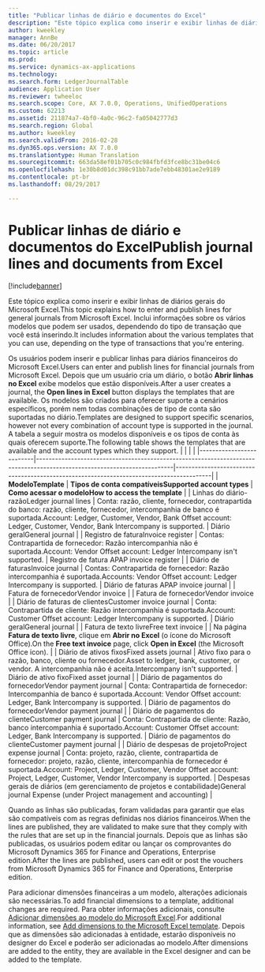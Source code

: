 ```yaml
---
title: "Publicar linhas de diário e documentos do Excel"
description: "Este tópico explica como inserir e exibir linhas de diários gerais do Microsoft Excel. Inclui informações sobre os vários modelos que podem ser usados, dependendo do tipo de transação que você está inserindo."
author: kweekley
manager: AnnBe
ms.date: 06/20/2017
ms.topic: article
ms.prod: 
ms.service: dynamics-ax-applications
ms.technology: 
ms.search.form: LedgerJournalTable
audience: Application User
ms.reviewer: twheeloc
ms.search.scope: Core, AX 7.0.0, Operations, UnifiedOperations
ms.custom: 62213
ms.assetid: 211874a7-4bf0-4a0c-96c2-fa05042777d3
ms.search.region: Global
ms.author: kweekley
ms.search.validFrom: 2016-02-28
ms.dyn365.ops.version: AX 7.0.0
ms.translationtype: Human Translation
ms.sourcegitcommit: 663da58ef01b705c0c984fbfd3fce8bc31be04c6
ms.openlocfilehash: 1e30b8d01dc398c91bb7ade7ebb48301ae2e9189
ms.contentlocale: pt-br
ms.lasthandoff: 08/29/2017

---
```


# <a name="publish-journal-lines-and-documents-from-excel"></a><span data-ttu-id="7998e-104">Publicar linhas de diário e documentos do Excel</span><span class="sxs-lookup"><span data-stu-id="7998e-104">Publish journal lines and documents from Excel</span></span>

[!include[banner](../includes/banner.md)]


<span data-ttu-id="7998e-105">Este tópico explica como inserir e exibir linhas de diários gerais do Microsoft Excel.</span><span class="sxs-lookup"><span data-stu-id="7998e-105">This topic explains how to enter and publish lines for general journals from Microsoft Excel.</span></span> <span data-ttu-id="7998e-106">Inclui informações sobre os vários modelos que podem ser usados, dependendo do tipo de transação que você está inserindo.</span><span class="sxs-lookup"><span data-stu-id="7998e-106">It includes information about the various templates that you can use, depending on the type of transactions that you're entering.</span></span>

<span data-ttu-id="7998e-107">Os usuários podem inserir e publicar linhas para diários financeiros do Microsoft Excel.</span><span class="sxs-lookup"><span data-stu-id="7998e-107">Users can enter and publish lines for financial journals from Microsoft Excel.</span></span> <span data-ttu-id="7998e-108">Depois que um usuário cria um diário, o botão **Abrir linhas no Excel** exibe modelos que estão disponíveis.</span><span class="sxs-lookup"><span data-stu-id="7998e-108">After a user creates a journal, the **Open lines in Excel** button displays the templates that are available.</span></span> <span data-ttu-id="7998e-109">Os modelos são criados para oferecer suporte a cenários específicos, porém nem todas combinações de tipo de conta são suportadas no diário.</span><span class="sxs-lookup"><span data-stu-id="7998e-109">Templates are designed to support specific scenarios, however not every combination of account type is supported in the journal.</span></span> <span data-ttu-id="7998e-110">A tabela a seguir mostra os modelos disponíveis e os tipos de conta às quais oferecem suporte.</span><span class="sxs-lookup"><span data-stu-id="7998e-110">The following table shows the templates that are available and the account types which they support.</span></span>
|                          |                                                                                                                         |                                                                                         |
|--------------------------|-------------------------------------------------------------------------------------------------------------------------|-----------------------------------------------------------------------------------------|
| <span data-ttu-id="7998e-111">**Modelo**</span><span class="sxs-lookup"><span data-stu-id="7998e-111">**Template**</span></span>             | <span data-ttu-id="7998e-112">**Tipos de conta compatíveis**</span><span class="sxs-lookup"><span data-stu-id="7998e-112">**Supported account types**</span></span>                                                                                             | <span data-ttu-id="7998e-113">**Como acessar o modelo**</span><span class="sxs-lookup"><span data-stu-id="7998e-113">**How to access the template**</span></span>                                                          |
| <span data-ttu-id="7998e-114">Linhas do diário-razão</span><span class="sxs-lookup"><span data-stu-id="7998e-114">Ledger journal lines</span></span>     | <span data-ttu-id="7998e-115">Conta: razão, cliente, fornecedor, contrapartida do banco: razão, cliente, fornecedor, intercompanhia de banco é suportada.</span><span class="sxs-lookup"><span data-stu-id="7998e-115">Account: Ledger, Customer, Vendor, Bank Offset account: Ledger, Customer, Vendor, Bank Intercompany is supported.</span></span>       | <span data-ttu-id="7998e-116">Diário geral</span><span class="sxs-lookup"><span data-stu-id="7998e-116">General journal</span></span>                                                                         |
| <span data-ttu-id="7998e-117">Registro de fatura</span><span class="sxs-lookup"><span data-stu-id="7998e-117">Invoice register</span></span>         | <span data-ttu-id="7998e-118">Contas: Contrapartida de fornecedor: Razão intercompanhia não é suportada.</span><span class="sxs-lookup"><span data-stu-id="7998e-118">Account: Vendor Offset account: Ledger Intercompany isn't supported.</span></span>                                                    | <span data-ttu-id="7998e-119">Registro de fatura AP</span><span class="sxs-lookup"><span data-stu-id="7998e-119">AP invoice register</span></span>                                                                     |
| <span data-ttu-id="7998e-120">Diário de faturas</span><span class="sxs-lookup"><span data-stu-id="7998e-120">Invoice journal</span></span>          | <span data-ttu-id="7998e-121">Contas: Contrapartida de fornecedor: Razão intercompanhia é suportada.</span><span class="sxs-lookup"><span data-stu-id="7998e-121">Accounts: Vendor Offset account: Ledger Intercompany is supported.</span></span>                                                      | <span data-ttu-id="7998e-122">Diário de faturas AP</span><span class="sxs-lookup"><span data-stu-id="7998e-122">AP invoice journal</span></span>                                                                      |
| <span data-ttu-id="7998e-123">Fatura de fornecedor</span><span class="sxs-lookup"><span data-stu-id="7998e-123">Vendor invoice</span></span>           |                                                                                                                         | <span data-ttu-id="7998e-124">Fatura de fornecedor</span><span class="sxs-lookup"><span data-stu-id="7998e-124">Vendor invoice</span></span>                                                                          |
| <span data-ttu-id="7998e-125">Diário de faturas de clientes</span><span class="sxs-lookup"><span data-stu-id="7998e-125">Customer invoice journal</span></span> | <span data-ttu-id="7998e-126">Conta: Contrapartida de cliente: Razão intercompanhia é suportada.</span><span class="sxs-lookup"><span data-stu-id="7998e-126">Account: Customer Offset account: Ledger Intercompany is supported.</span></span>                                                     | <span data-ttu-id="7998e-127">Diário geral</span><span class="sxs-lookup"><span data-stu-id="7998e-127">General journal</span></span>                                                                         |
| <span data-ttu-id="7998e-128">Fatura de texto livre</span><span class="sxs-lookup"><span data-stu-id="7998e-128">Free text invoice</span></span>        |                                                                                                                         | <span data-ttu-id="7998e-129">Na página **Fatura de texto livre**, clique em **Abrir no Excel** (o ícone do Microsoft Office).</span><span class="sxs-lookup"><span data-stu-id="7998e-129">On the **Free text invoice** page, click **Open in Excel** (the Microsoft Office icon).</span></span> |
| <span data-ttu-id="7998e-130">Diário de ativos fixos</span><span class="sxs-lookup"><span data-stu-id="7998e-130">Fixed assets journal</span></span>     | <span data-ttu-id="7998e-131">Ativo fixo para o razão, banco, cliente ou fornecedor.</span><span class="sxs-lookup"><span data-stu-id="7998e-131">Asset to ledger, bank, customer, or vendor.</span></span> <span data-ttu-id="7998e-132">A intercompanhia não é aceita.</span><span class="sxs-lookup"><span data-stu-id="7998e-132">Intercompany isn't supported.</span></span>                                               | <span data-ttu-id="7998e-133">Diário de ativo fixo</span><span class="sxs-lookup"><span data-stu-id="7998e-133">Fixed asset journal</span></span>                                                                     |
| <span data-ttu-id="7998e-134">Diário de pagamentos do fornecedor</span><span class="sxs-lookup"><span data-stu-id="7998e-134">Vendor payment journal</span></span>   | <span data-ttu-id="7998e-135">Conta: Contrapartida de fornecedor: Intercompanhia de banco é suportada.</span><span class="sxs-lookup"><span data-stu-id="7998e-135">Account: Vendor Offset account: Ledger, Bank Intercompany is supported.</span></span>                                                 | <span data-ttu-id="7998e-136">Diário de pagamentos do fornecedor</span><span class="sxs-lookup"><span data-stu-id="7998e-136">Vendor payment journal</span></span>                                                                  |
| <span data-ttu-id="7998e-137">Diário de pagamentos do cliente</span><span class="sxs-lookup"><span data-stu-id="7998e-137">Customer payment journal</span></span> | <span data-ttu-id="7998e-138">Conta: Contrapartida de cliente: Razão, banco intercompanhia é suportado.</span><span class="sxs-lookup"><span data-stu-id="7998e-138">Account: Customer Offset account: Ledger, Bank Intercompany is supported.</span></span>                                               | <span data-ttu-id="7998e-139">Diário de pagamentos do cliente</span><span class="sxs-lookup"><span data-stu-id="7998e-139">Customer payment journal</span></span>                                                                |
| <span data-ttu-id="7998e-140">Diário de despesas de projeto</span><span class="sxs-lookup"><span data-stu-id="7998e-140">Project expense journal</span></span>  | <span data-ttu-id="7998e-141">Conta: projeto, razão, cliente, contrapartida de fornecedor: projeto, razão, cliente, intercompanhia de fornecedor é suportada.</span><span class="sxs-lookup"><span data-stu-id="7998e-141">Account: Project, Ledger, Customer, Vendor Offset account: Project, Ledger, Customer, Vendor Intercompany is supported.</span></span> | <span data-ttu-id="7998e-142">Despesas gerais de diários (em gerenciamento de projetos e contabilidade)</span><span class="sxs-lookup"><span data-stu-id="7998e-142">General journal Expense (under Project management and accounting)</span></span>                       |

<span data-ttu-id="7998e-143">Quando as linhas são publicadas, foram validadas para garantir que elas são compatíveis com as regras definidas nos diários financeiros.</span><span class="sxs-lookup"><span data-stu-id="7998e-143">When the lines are published, they are validated to make sure that they comply with the rules that are set up in the financial journals.</span></span> <span data-ttu-id="7998e-144">Depois que as linhas são publicadas, os usuários podem editar ou lançar os comprovantes do Microsoft Dynamics 365 for Finance and Operations, Enterprise edition.</span><span class="sxs-lookup"><span data-stu-id="7998e-144">After the lines are published, users can edit or post the vouchers from Microsoft Dynamics 365 for Finance and Operations, Enterprise edition.</span></span> 

<span data-ttu-id="7998e-145">Para adicionar dimensões financeiras a um modelo, alterações adicionais são necessárias.</span><span class="sxs-lookup"><span data-stu-id="7998e-145">To add financial dimensions to a template, additional changes are required.</span></span> <span data-ttu-id="7998e-146">Para obter informações adicionais, consulte [Adicionar dimensões ao modelo do Microsoft Excel](/dynamics365/unified-operations/dev-itpro/financial/add-dimensions-excel-templates).</span><span class="sxs-lookup"><span data-stu-id="7998e-146">For additional information, see [Add dimensions to the Microsoft Excel template](/dynamics365/unified-operations/dev-itpro/financial/add-dimensions-excel-templates).</span></span> <span data-ttu-id="7998e-147">Depois que as dimensões são adicionadas à entidade, estarão disponíveis no designer do Excel e poderão ser adicionadas ao modelo.</span><span class="sxs-lookup"><span data-stu-id="7998e-147">After dimensions are added to the entity, they are available in the Excel designer and can be added to the template.</span></span>






